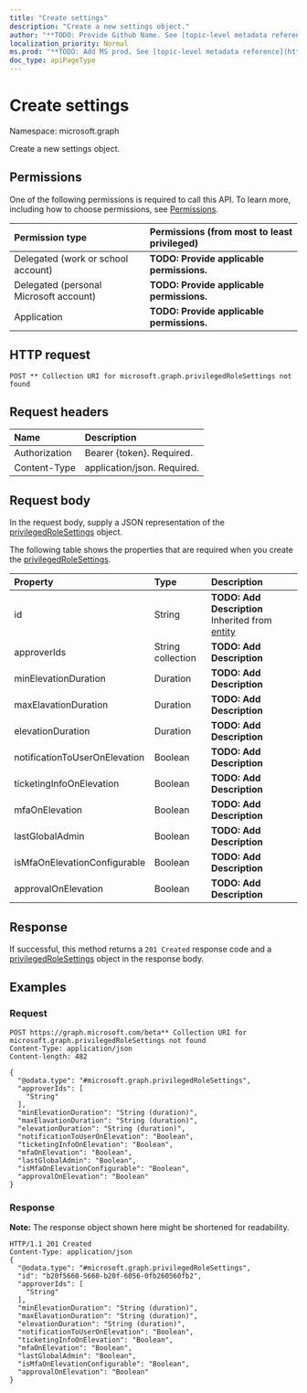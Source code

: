 ```yaml
---
title: "Create settings"
description: "Create a new settings object."
author: "**TODO: Provide Github Name. See [topic-level metadata reference](https://msgo.azurewebsites.net/add/document/guidelines/metadata.html#topic-level-metadata)**"
localization_priority: Normal
ms.prod: "**TODO: Add MS prod. See [topic-level metadata reference](https://msgo.azurewebsites.net/add/document/guidelines/metadata.html#topic-level-metadata)**"
doc_type: apiPageType
---
```


# Create settings
Namespace: microsoft.graph

Create a new settings object.

## Permissions
One of the following permissions is required to call this API. To learn more, including how to choose permissions, see [Permissions](/concepts/permissions-reference.md).

|Permission type|Permissions (from most to least privileged)|
|:---|:---|
|Delegated (work or school account)|**TODO: Provide applicable permissions.**|
|Delegated (personal Microsoft account)|**TODO: Provide applicable permissions.**|
|Application|**TODO: Provide applicable permissions.**|

## HTTP request

<!-- {
  "blockType": "ignored"
}
-->
``` http
POST ** Collection URI for microsoft.graph.privilegedRoleSettings not found
```

## Request headers
|Name|Description|
|:---|:---|
|Authorization|Bearer {token}. Required.|
|Content-Type|application/json. Required.|

## Request body
In the request body, supply a JSON representation of the [privilegedRoleSettings](../resources/privilegedrolesettings.md) object.

The following table shows the properties that are required when you create the [privilegedRoleSettings](../resources/privilegedrolesettings.md).

|Property|Type|Description|
|:---|:---|:---|
|id|String|**TODO: Add Description** Inherited from [entity](../resources/entity.md)|
|approverIds|String collection|**TODO: Add Description**|
|minElevationDuration|Duration|**TODO: Add Description**|
|maxElavationDuration|Duration|**TODO: Add Description**|
|elevationDuration|Duration|**TODO: Add Description**|
|notificationToUserOnElevation|Boolean|**TODO: Add Description**|
|ticketingInfoOnElevation|Boolean|**TODO: Add Description**|
|mfaOnElevation|Boolean|**TODO: Add Description**|
|lastGlobalAdmin|Boolean|**TODO: Add Description**|
|isMfaOnElevationConfigurable|Boolean|**TODO: Add Description**|
|approvalOnElevation|Boolean|**TODO: Add Description**|



## Response

If successful, this method returns a `201 Created` response code and a [privilegedRoleSettings](../resources/privilegedrolesettings.md) object in the response body.

## Examples

### Request
<!-- {
  "blockType": "request",
  "name": "create_privilegedrolesettings_from_"
}
-->
``` http
POST https://graph.microsoft.com/beta** Collection URI for microsoft.graph.privilegedRoleSettings not found
Content-Type: application/json
Content-length: 482

{
  "@odata.type": "#microsoft.graph.privilegedRoleSettings",
  "approverIds": [
    "String"
  ],
  "minElevationDuration": "String (duration)",
  "maxElavationDuration": "String (duration)",
  "elevationDuration": "String (duration)",
  "notificationToUserOnElevation": "Boolean",
  "ticketingInfoOnElevation": "Boolean",
  "mfaOnElevation": "Boolean",
  "lastGlobalAdmin": "Boolean",
  "isMfaOnElevationConfigurable": "Boolean",
  "approvalOnElevation": "Boolean"
}
```


### Response
**Note:** The response object shown here might be shortened for readability.
<!-- {
  "blockType": "response",
  "truncated": true,
  "@odata.type": "microsoft.graph.privilegedrolesettings"
}
-->
``` http
HTTP/1.1 201 Created
Content-Type: application/json
{
  "@odata.type": "#microsoft.graph.privilegedRoleSettings",
  "id": "b20f5660-5660-b20f-6056-0fb260560fb2",
  "approverIds": [
    "String"
  ],
  "minElevationDuration": "String (duration)",
  "maxElavationDuration": "String (duration)",
  "elevationDuration": "String (duration)",
  "notificationToUserOnElevation": "Boolean",
  "ticketingInfoOnElevation": "Boolean",
  "mfaOnElevation": "Boolean",
  "lastGlobalAdmin": "Boolean",
  "isMfaOnElevationConfigurable": "Boolean",
  "approvalOnElevation": "Boolean"
}
```

